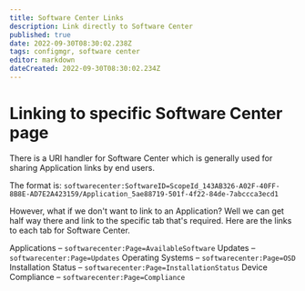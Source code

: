 ```yaml
---
title: Software Center Links
description: Link directly to Software Center
published: true
date: 2022-09-30T08:30:02.238Z
tags: configmgr, software center
editor: markdown
dateCreated: 2022-09-30T08:30:02.234Z
---
```


# Linking to specific Software Center page
There is a URI handler for Software Center which is generally used for sharing Application links by end users.

The format is: 
`softwarecenter:SoftwareID=ScopeId_143AB326-A02F-40FF-8B8E-AD7E2A423159/Application_5ae88719-501f-4f22-84de-7abccca3ecd1`

However, what if we don't want to link to an Application? Well we can get half way there and link to the specific tab that's required.
Here are the links to each tab for Software Center.

Applications – `softwarecenter:Page=AvailableSoftware`
Updates – `softwarecenter:Page=Updates`
Operating Systems – `softwarecenter:Page=OSD`
Installation Status – `softwarecenter:Page=InstallationStatus`
Device Compliance –  `softwarecenter:Page=Compliance`
